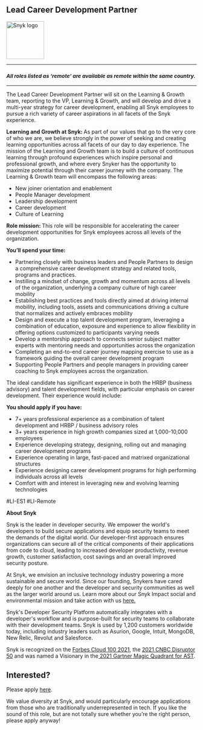Lead Career Development Partner
---

<img src="https://res.cloudinary.com/snyk/image/upload/v1537345894/press-kit/brand/logo-black.png" width="100" alt="Snyk logo" />

<hr>
<h3><em><strong><sub>All roles listed as ‘remote’ are available as remote within the same country.</sub></strong></em></h3>
<hr>
<p><span style="font-weight: 400;">The </span>Lead Career Development Partner<span style="font-weight: 400;"> will sit on the Learning &amp; Growth team, reporting to the VP, Learning &amp; Growth, and will develop and drive a multi-year strategy for career development, enabling all Snyk employees to pursue a rich variety of career aspirations in all facets of the Snyk experience.&nbsp;</span></p>
<p><strong>Learning and Growth at Snyk: </strong><span style="font-weight: 400;">As part of our values that go to the very core of who we are, we believe strongly in the power of seeking and creating learning opportunities across all facets of our day to day experience. The mission of the Learning and Growth team is to build a culture of continuous learning through profound experiences which inspire personal and professional growth, and where every Snyker has the opportunity to maximize potential through their career journey with the company. The Learning &amp; Growth team will encompass the following areas:&nbsp;</span></p>
<ul>
<li style="font-weight: 400;"><span style="font-weight: 400;">New joiner orientation and enablement</span></li>
<li style="font-weight: 400;"><span style="font-weight: 400;">People Manager development</span></li>
<li style="font-weight: 400;"><span style="font-weight: 400;">Leadership development</span></li>
<li style="font-weight: 400;"><span style="font-weight: 400;">Career development</span></li>
<li style="font-weight: 400;"><span style="font-weight: 400;">Culture of Learning</span></li>
</ul>
<p><strong>Role mission: </strong><span style="font-weight: 400;">This role will be responsible for accelerating the career development opportunities for Snyk employees across all levels of the organization.&nbsp;</span></p>
<p><strong>You’ll spend your time:&nbsp;</strong></p>
<ul>
<li style="font-weight: 400;"><span style="font-weight: 400;">Partnering closely with business leaders and People Partners to design a comprehensive career development strategy and related tools, programs and practices.</span></li>
<li style="font-weight: 400;"><span style="font-weight: 400;">Instilling a mindset of change, growth and momentum across all levels of the organization, underlying a company culture of high career mobility</span></li>
<li style="font-weight: 400;"><span style="font-weight: 400;">Establishing best practices and tools directly aimed at driving internal mobility, including tools, assets and communications driving a culture that normalizes and actively embraces mobility</span></li>
<li style="font-weight: 400;"><span style="font-weight: 400;">Design and execute a top talent development program, leveraging a combination of education, exposure and experience to allow flexibility in offering options customized to participants varying needs</span></li>
<li style="font-weight: 400;"><span style="font-weight: 400;">Develop a mentorship approach to connects senior subject matter experts with mentoring needs and opportunities across the organization</span></li>
<li style="font-weight: 400;"><span style="font-weight: 400;">Completing an end-to-end career journey mapping exercise to use as a framework guiding the overall career development program</span></li>
<li style="font-weight: 400;"><span style="font-weight: 400;">Supporting People Partners and people managers in providing career coaching to Snyk employees across the organization.&nbsp;</span></li>
</ul>
<p><span style="font-weight: 400;">The ideal candidate has significant experience in both the HRBP (business advisory) and talent development fields, with particular emphasis on career development. Their experience would include:&nbsp;</span></p>
<p><strong>You should apply if you have:</strong></p>
<ul>
<li style="font-weight: 400;"><span style="font-weight: 400;">7+ years professional experience as a combination of talent development and HRBP / business advisory roles</span></li>
<li style="font-weight: 400;"><span style="font-weight: 400;">3+ years experience in high growth companies sized at 1,000-10,000 employees</span></li>
<li style="font-weight: 400;"><span style="font-weight: 400;">Experience developing strategy, designing, rolling out and managing career development programs</span></li>
<li style="font-weight: 400;"><span style="font-weight: 400;">Experience operating in large, fast-paced and matrixed organizational structures</span></li>
<li style="font-weight: 400;"><span style="font-weight: 400;">Experience designing career development programs for high performing individuals across all levels&nbsp;</span></li>
<li style="font-weight: 400;"><span style="font-weight: 400;">Comfort with and interest in leveraging new and evolving learning technologies</span></li>
</ul>
<p><span style="font-weight: 400;">#LI-ES1 #LI-Remote</span></p><div class="content-conclusion"><p><strong>About Snyk</strong></p>
<p><span style="font-weight: 400;">Snyk is the leader in developer security. We empower the world's developers to build secure applications and equip security teams to meet the demands of the digital world. Our developer-first approach ensures organizations can secure all of the critical components of their applications from code to cloud, leading to increased developer productivity, revenue growth, customer satisfaction, cost savings and an overall improved security posture.&nbsp;</span></p>
<p><span style="font-weight: 400;">At Snyk, we envision an inclusive technology industry powering a more sustainable and secure world.</span> <span style="font-weight: 400;">Since our founding, Snykers have cared deeply for one another and the developer and security communities as well as the larger world around us. Learn more about our Snyk Impact social and environmental mission and take action with us </span><a href="https://snyk.io/about/snyk-impact/"><span style="font-weight: 400;">here.</span></a></p>
<p><span style="font-weight: 400;">Snyk's Developer Security Platform automatically integrates with a developer's workflow and is purpose-built for security teams to collaborate with their development teams. Snyk is used by 1,200 customers worldwide today, including industry leaders such as Asurion, Google, Intuit, MongoDB, New Relic, Revolut and Salesforce.</span></p>
<p><span style="font-weight: 400;">Snyk is recognized on the </span><a href="https://www.forbes.com/cloud100/#6f24b5ba5f94"><span style="font-weight: 400;">Forbes Cloud 100 2021</span></a><span style="font-weight: 400;">, the </span><a href="https://www.cnbc.com/2021/05/25/these-are-the-2021-cnbc-disruptor-50-companies.html"><span style="font-weight: 400;">2021 CNBC Disruptor 50</span></a><span style="font-weight: 400;"> and was named a Visionary in the</span><a href="https://snyk.io/blog/snyk-visionary-2021-gartner-magic-quadrant-for-ast/"><span style="font-weight: 400;"> 2021 Gartner Magic Quadrant for AST</span></a><span style="font-weight: 400;">.</span></p></div>

Interested?
---

Please apply [here](https://boards.greenhouse.io/snyk/jobs/5960745002#app).

We value diversity at Snyk, and would particularly encourage applications from those who are traditionally underrepresented in tech.
If you like the sound of this role, but are not totally sure whether you’re the right person, please apply anyway!
